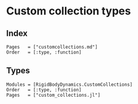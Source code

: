 # Custom collection types

## Index
```@index
Pages   = ["customcollections.md"]
Order   = [:type, :function]
```

## Types
```@autodocs
Modules = [RigidBodyDynamics.CustomCollections]
Order   = [:type, :function]
Pages   = ["custom_collections.jl"]
```
